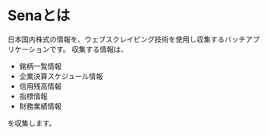 # Senaとは

日本国内株式の情報を、ウェブスクレイピング技術を使用し収集するバッチアプリケーションです。
  収集する情報は、

* 銘柄一覧情報
* 企業決算スケジュール情報
* 信用残高情報
* 指標情報
* 財務業績情報

を収集します。
